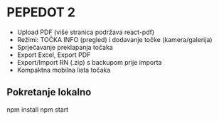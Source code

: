 # PEPEDOT 2

- Upload PDF (više stranica podržava react-pdf)
- Režimi: TOČKA INFO (pregled) i dodavanje točke (kamera/galerija)
- Sprječavanje preklapanja točaka
- Export Excel, Export PDF
- Export/Import RN (.zip) s backupom prije importa
- Kompaktna mobilna lista točaka

## Pokretanje lokalno
npm install
npm start
